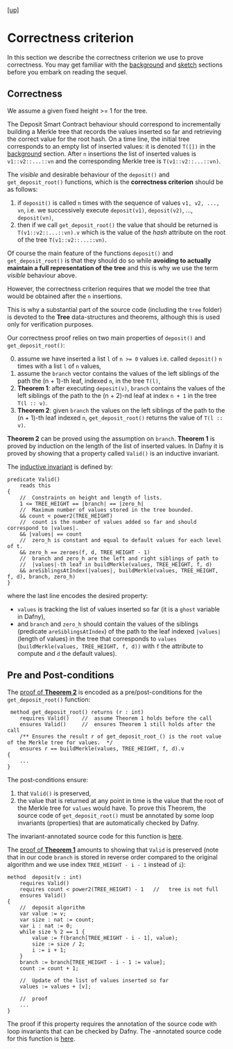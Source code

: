 
[ [up] ](../README.md) 

# Correctness criterion

In this section we describe the correctness criterion we use to prove correctness.
You may get familiar with the [background](./background.md) and [sketch](./sketch.md) sections before you embark on reading the sequel.  

## Correctness
We assume a given fixed height >= 1 for the tree.

The Deposit Smart Contract behaviour should correspond to incrementally building a Merkle tree that records the values inserted so far
and retrieving the correct value for the root hash.
On a time line, the initial tree corresponds to an empty list of inserted values: it is denoted `T([])` in the [background](./background.md) section.
After `n` insertions the list of inserted values is `v1::v2::...::vn` and the corresponding Merkle tree is
`T(v1::v2::...::vn)`.


The _visible_ and desirable behaviour of the `deposit()` and `get_deposit_root()` functions, which is the **correctness criterion** should be as follows:
1. if `deposit()` is called `n` times with the sequence of values `v1, v2, ..., vn`, i.e. we successively execute
    `deposit(v1)`, `deposit(v2)`, ..., `deposit(vn)`, 
2. then if we call `get_deposit_root()` the value that should be returned is `T(v1::v2::...::vn).v` which is the value
    of the _hash_ attribute on the root of the tree `T(v1::v2::...::vn)`.

Of course the main feature of the functions `deposit()` and `get_deposit_root()` is that they should do so while **avoiding to actually maintain a full representation of the tree** and this is why we use the term _visible_ behaviour above.

However, the correctness criterion requires that we model the tree that would be obtained after the `n` insertions. 

This is why a substantial part of the source code (including the `tree` folder) is devoted to the **Tree** data-structures and theorems, although this is used only for verification purposes.

Our correctness proof relies on two main properties of `deposit()` and `get_deposit_root()`:


0. assume we have inserted a list `l` of `n >= 0` values i.e. called `deposit()` `n` times with a list `l` of `n` values, 
1. assume the `branch` vector contains the values of the left siblings of the path the (n + 1)-th leaf, indexed `n`, in the tree `T(l)`,
2. **Theorem 1**: after executing `deposit(v)`, `branch` contains the values of the left siblings of the path
    to the (n + 2)-nd leaf at index `n + 1` in the tree `T(l :: v)`.
2. **Theorem 2**: given `branch` the values on the left siblings of the path to the (n + 1)-th leaf indexed `n`, `get_deposit_root()`   returns the value of  `T(l :: v)`.

**Theorem 2** can be proved using the assumption on `branch`.
**Theorem 1** is proved by induction on the length of the list of inserted values. In Dafny it is proved by showing that a property
called `Valid()` is an inductive invariant.

The [inductive invariant](https://github.com/PegaSysEng/deposit-sc-dafny/blob/e4de78df6636652ba8f4a2b270c7649904866594/src/dafny/smart/DepositSmart.dfy#L83) is defined by:
```dafny
predicate Valid()
    reads this
{
    //  Constraints on height and length of lists.
    1 <= TREE_HEIGHT == |branch| == |zero_h| 
    //  Maximum number of values stored in the tree bounded.
    && count < power2(TREE_HEIGHT) 
    //  count is the number of values added so far and should correspond to |values|.
    && |values| == count
    //  zero_h is constant and equal to default values for each level of t.
    && zero_h == zeroes(f, d, TREE_HEIGHT - 1)
    //  branch and zero_h are the left and right siblings of path to 
    //  |values|-th leaf in buildMerkle(values, TREE_HEIGHT, f, d)
    && areSiblingsAtIndex(|values|, buildMerkle(values, TREE_HEIGHT, f, d), branch, zero_h)
}
```
where the last line encodes the desired property: 

* `values` is tracking the list of values inserted so far (it is a `ghost` variable in Dafny), 
* and `branch` and `zero_h` should contain the values of the siblings (predicate `areSiblingsAtIndex`) 
of the path to the leaf indexed `|values|` (length of values) in the tree that corresponds to `values` (`buildMerkle(values, TREE_HEIGHT, f, d))` with `f` the attribute to compute and `d` the default values).

<!-- ## Merkle Trees -->



## Pre and Post-conditions

The [proof of **Theorem 2**](https://github.com/PegaSysEng/deposit-sc-dafny/blob/e4de78df6636652ba8f4a2b270c7649904866594/src/dafny/smart/DepositSmart.dfy#L298) is encoded as a pre/post-conditions for the `get_deposit_root()` function:

```dafny
 method get_deposit_root() returns (r : int) 
    requires Valid()    //  assume Theorem 1 holds before the call
    ensures Valid()     //  ensures Theorem 1 still holds after the call
    /** Ensures the result r of get_deposit_root_() is the root value of the Merkle tree for values.  */
    ensures r == buildMerkle(values, TREE_HEIGHT, f, d).v 
{
    ...
}
```
The post-conditions ensure:

1. that `Valid()` is preserved,
2. the value that is returned at any point in time is the value that the root of the Merkle tree for `values` would have.
To prove this Theorem, the source code of `get_deposit_root()` must be annotated by some
loop invariants (properties) that are automatically checked by Dafny.

The invariant-annotated source code for this function is [here](https://github.com/PegaSysEng/deposit-sc-dafny/blob/ee2710bfc88dc60777031ec1a6d18ab11f32a571/src/dafny/smart/DepositSmart.dfy#L298).

The [proof of **Theorem 1**](https://github.com/PegaSysEng/deposit-sc-dafny/blob/e4de78df6636652ba8f4a2b270c7649904866594/src/dafny/smart/DepositSmart.dfy#L188) amounts to showing that `Valid` is preserved (note that in our code `branch` is stored in reverse order
compared to the original algorithm and we use index `TREE_HEIGHT - i - 1` instead of `i`):
```dafny
method  deposit(v : int) 
    requires Valid()
    requires count < power2(TREE_HEIGHT) - 1   //   tree is not full 
    ensures Valid()
{
    //  deposit algorithm
    var value := v;
    var size : nat := count;
    var i : nat := 0;
    while size % 2 == 1 {
        value := f(branch[TREE_HEIGHT - i - 1], value);
        size := size / 2;
        i := i + 1;
    }
    branch := branch[TREE_HEIGHT - i - 1 := value];
    count := count + 1;

    //  Update of the list of values inserted so far
    values := values + [v];

    //  proof 
    ...
}
```
The proof if this property requires the annotation of the source code with loop invariants
that can be checked by Dafny.
The -annotated source code for this function is [here](https://github.com/PegaSysEng/deposit-sc-dafny/blob/ee2710bfc88dc60777031ec1a6d18ab11f32a571/src/dafny/smart/DepositSmart.dfy#L188).
